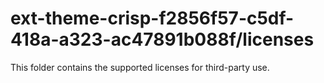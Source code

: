 # ext-theme-crisp-f2856f57-c5df-418a-a323-ac47891b088f/licenses

This folder contains the supported licenses for third-party use.
